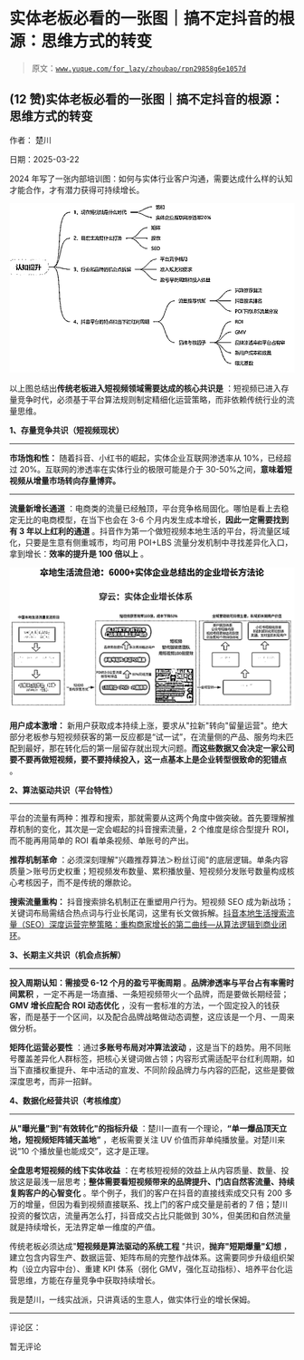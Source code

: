 # 实体老板必看的一张图｜搞不定抖音的根源：思维方式的转变

> 原文：[`www.yuque.com/for_lazy/zhoubao/rpn29858g6e1057d`](https://www.yuque.com/for_lazy/zhoubao/rpn29858g6e1057d)

## (12 赞)实体老板必看的一张图｜搞不定抖音的根源：思维方式的转变

作者： 楚川

日期：2025-03-22

2024 年写了一张内部培训图：如何与实体行业客户沟通，需要达成什么样的认知才能合作，才有潜力获得可持续增长。

![](img/834716d5ab72f6b6ca9b3217f54f7780.png "None")

以上图总结出**传统老板进入短视频领域需要达成的核心共识是** ：短视频已进入存量竞争时代，必须基于平台算法规则制定精细化运营策略，而非依赖传统行业的流量思维。

**1、存量竞争共识（短视频现状）**

**  **

**市场饱和性：** 随着抖音、小红书的崛起，实体企业互联网渗透率从 10%，已经超过 20%。互联网的渗透率在实体行业的极限可能是介于 30-50%之间，**意味着短视频从增量市场转向存量博弈。**

**  **

**流量新增长通道** ：电商类的流量已经触顶，平台竞争格局固化。哪怕是看上去稳定无比的电商模型，在当下也会在 3-6 个月内发生成本增长，**因此一定需要找到有 3 年以上红利的通道** 。抖音作为第一个做短视频本地生活的平台，将流量区域化，只要是生意有侧重城市，均可用 POI+LBS 流量分发机制中寻找差异化入口，拿到增长：**效率的提升是 100 倍以上** 。

![](img/be61d603c7feadd4f7d96116dd01837e.png "None")

**用户成本激增：** 新用户获取成本持续上涨，要求从"拉新"转向"留量运营"。绝大部分老板参与短视频获客的第一反应都是“试一试”，在流量侧的产品、服务均未匹配到最好，那在转化后的第一层留存就出现大问题。**而这些数据又会决定一家公司要不要再做短视频，要不要持续投入，这一点基本上是企业转型很致命的犯错点** 。

**2、算法驱动共识（平台特性）**

**  **

平台的流量有两种：推荐和搜索，那就需要从这两个角度中做突破。首先要理解推荐机制的变化，其次是一定会崛起的抖音搜索流量，2 个维度是综合型提升 ROI，而不能再用简单的 ROI 看单条视频、单账号的产出。

**推荐机制革命** ：必须深刻理解"兴趣推荐算法＞粉丝订阅"的底层逻辑。单条内容质量＞账号历史权重；短视频发布数量、累积播放量、短视频分发账号数量构成核心考核因子，而不是传统的爆款论。

**搜索流量重构：** 抖音搜索排名机制正在重塑用户行为。短视频 SEO 成为新战场；关键词布局需结合热点词与行业长尾词，这里有长文做拆解。[抖音本地生活搜索流量（SEO）深度运营完整策略：重构商家增长的第二曲线—从算法逻辑到商业闭环](https://articles.zsxq.com/id_r17xnnwmen0o.html)。

**3、长期主义共识（机会点拆解）**

**  **

**投入周期认知：需接受 6-12 个月的盈亏平衡周期** 。**品牌渗透率与平台占有率需时间累积** ，一定不再是一场直播、一条短视频带火一个品牌，而是要做长期经营；**GMV 增长应配合 ROI 动态优化** ，没有一套标准的方法，一个固定投入的钱获客，而是基于一个区间，以及配合品牌战略做动态调整，这应该是一个月、一周来做分析。

**矩阵化运营必要性** ：通过**多账号布局对冲算法波动** ，这是当下的趋势。用不同账号覆盖差异化人群标签，把核心关键词做占领；内容形式需适配平台红利周期，如当下直播权重提升、年中活动的宣发、不同阶段品牌力与内容的匹配，这些是要做深度思考，而非一招鲜。

**4、数据化经营共识（考核维度）**

**  **

**从"曝光量"到"有效转化"的指标升级** ：楚川一直有一个理论，**“单一爆品顶天立地，短视频矩阵铺天盖地”** ，老板需要关注 UV 价值而非单纯播放量。对楚川来说“10 个播放量也能成交”，这才是正理。

**全盘思考短视频的线下实体收益** ：在考核短视频的效益上从内容质量、数量、投放这是最浅一层思考；**整体需要看短视频带来的品牌提升、门店自然客流量、持续复购客户的心智变化** 。举个例子，我们的客户在抖音的直接线索成交只有 200 多万的增量，但因为看到视频直接联系、找上门的客户成交量是前者的 7 倍；楚川投资的餐饮店，流量再怎么打，抖音成交占比只能做到 30%，但美团和自然流量就是持续增长，无法界定单一维度的产值。

传统老板必须达成"**短视频是算法驱动的系统工程** "共识，**抛弃"短期爆量"幻想** ，建立包含内容生产、数据运营、矩阵布局的完整作战体系。这需要同步升级组织架构（设立内容中台）、重建 KPI 体系（弱化 GMV，强化互动指标）、培养平台化运营思维，方能在存量竞争中获取持续增长。

我是楚川，一线实战派，只讲真话的生意人，做实体行业的增长保姆。

* * *

评论区：

暂无评论